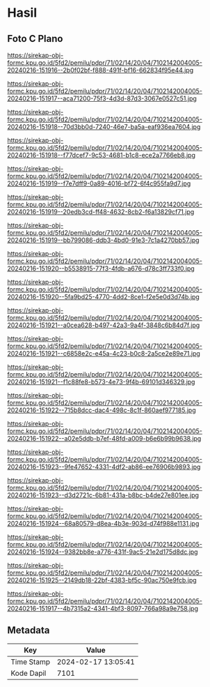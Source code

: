 # Hasil

## Foto C Plano

https://sirekap-obj-formc.kpu.go.id/5fd2/pemilu/pdpr/71/02/14/20/04/7102142004005-20240216-151916--2b0f02bf-f888-491f-bf16-662834f95e44.jpg

https://sirekap-obj-formc.kpu.go.id/5fd2/pemilu/pdpr/71/02/14/20/04/7102142004005-20240216-151917--aca71200-75f3-4d3d-87d3-3067e0527c51.jpg

https://sirekap-obj-formc.kpu.go.id/5fd2/pemilu/pdpr/71/02/14/20/04/7102142004005-20240216-151918--70d3bb0d-7240-46e7-ba5a-eaf936ea7604.jpg

https://sirekap-obj-formc.kpu.go.id/5fd2/pemilu/pdpr/71/02/14/20/04/7102142004005-20240216-151918--f77dcef7-9c53-4681-b1c8-ece2a7766eb8.jpg

https://sirekap-obj-formc.kpu.go.id/5fd2/pemilu/pdpr/71/02/14/20/04/7102142004005-20240216-151919--f7e7dff9-0a89-4016-bf72-6f4c955fa9d7.jpg

https://sirekap-obj-formc.kpu.go.id/5fd2/pemilu/pdpr/71/02/14/20/04/7102142004005-20240216-151919--20edb3cd-ff48-4632-8cb2-f6a13829cf71.jpg

https://sirekap-obj-formc.kpu.go.id/5fd2/pemilu/pdpr/71/02/14/20/04/7102142004005-20240216-151919--bb799086-ddb3-4bd0-91e3-7c1a4270bb57.jpg

https://sirekap-obj-formc.kpu.go.id/5fd2/pemilu/pdpr/71/02/14/20/04/7102142004005-20240216-151920--b5538915-77f3-4fdb-a676-d78c3ff733f0.jpg

https://sirekap-obj-formc.kpu.go.id/5fd2/pemilu/pdpr/71/02/14/20/04/7102142004005-20240216-151920--5fa9bd25-4770-4dd2-8ce1-f2e5e0d3d74b.jpg

https://sirekap-obj-formc.kpu.go.id/5fd2/pemilu/pdpr/71/02/14/20/04/7102142004005-20240216-151921--a0cea628-b497-42a3-9a4f-3848c6b84d7f.jpg

https://sirekap-obj-formc.kpu.go.id/5fd2/pemilu/pdpr/71/02/14/20/04/7102142004005-20240216-151921--c6858e2c-e45a-4c23-b0c8-2a5ce2e89e71.jpg

https://sirekap-obj-formc.kpu.go.id/5fd2/pemilu/pdpr/71/02/14/20/04/7102142004005-20240216-151921--f1c88fe8-b573-4e73-9f4b-69101d346329.jpg

https://sirekap-obj-formc.kpu.go.id/5fd2/pemilu/pdpr/71/02/14/20/04/7102142004005-20240216-151922--715b8dcc-dac4-498c-8c1f-860aef977185.jpg

https://sirekap-obj-formc.kpu.go.id/5fd2/pemilu/pdpr/71/02/14/20/04/7102142004005-20240216-151922--a02e5ddb-b7ef-48fd-a009-b6e6b99b9638.jpg

https://sirekap-obj-formc.kpu.go.id/5fd2/pemilu/pdpr/71/02/14/20/04/7102142004005-20240216-151923--9fe47652-4331-4df2-ab86-ee76906b9893.jpg

https://sirekap-obj-formc.kpu.go.id/5fd2/pemilu/pdpr/71/02/14/20/04/7102142004005-20240216-151923--d3d2721c-6b81-431a-b8bc-b4de27e801ee.jpg

https://sirekap-obj-formc.kpu.go.id/5fd2/pemilu/pdpr/71/02/14/20/04/7102142004005-20240216-151924--68a80579-d8ea-4b3e-903d-d74f988e1131.jpg

https://sirekap-obj-formc.kpu.go.id/5fd2/pemilu/pdpr/71/02/14/20/04/7102142004005-20240216-151924--9382bb8e-a776-431f-9ac5-21e2d175d8dc.jpg

https://sirekap-obj-formc.kpu.go.id/5fd2/pemilu/pdpr/71/02/14/20/04/7102142004005-20240216-151925--2149db18-22bf-4383-bf5c-90ac750e9fcb.jpg

https://sirekap-obj-formc.kpu.go.id/5fd2/pemilu/pdpr/71/02/14/20/04/7102142004005-20240216-151917--4b7315a2-4341-4bf3-8097-766a98a9e758.jpg


## Metadata

| Key        | Value               |
| ---------- | ------------------- |
| Time Stamp | 2024-02-17 13:05:41 |
| Kode Dapil | 7101                |



